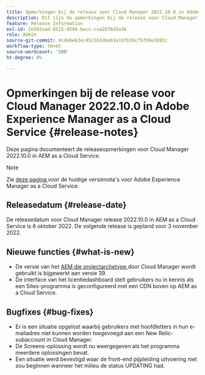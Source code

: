 ```yaml
---
title: Opmerkingen bij de release voor Cloud Manager 2022.10.0 in Adobe Experience Manager as a Cloud Service
description: Dit zijn de opmerkingen bij de release voor Cloud Manager 2022.10.0 in AEM as a Cloud Service.
feature: Release Information
exl-id: 2e502ead-8515-4594-becc-caa207643a36
role: Admin
source-git-commit: 9cde6e63ec452161dbeb1e1bfb10c75f89e2692c
workflow-type: tm+mt
source-wordcount: '209'
ht-degree: 0%

---
```


# Opmerkingen bij de release voor Cloud Manager 2022.10.0 in Adobe Experience Manager as a Cloud Service {#release-notes}

Deze pagina documenteert de releaseopmerkingen voor Cloud Manager 2022.10.0 in AEM as a Cloud Service.

>[!NOTE]
>
>Zie [ deze pagina ](/help/release-notes/release-notes-cloud/release-notes-current.md) voor de huidige versienota&#39;s voor Adobe Experience Manager as a Cloud Service.

## Releasedatum {#release-date}

De releasedatum voor Cloud Manager release 2022.10.0 in AEM as a Cloud Service is 6 oktober 2022. De volgende release is gepland voor 3 november 2022.

## Nieuwe functies {#what-is-new}

* De versie van het [ AEM die projectarchetype ](https://experienceleague.adobe.com/docs/experience-manager-core-components/using/developing/archetype/overview.html) door Cloud Manager wordt gebruikt is bijgewerkt aan versie 39.
* De interface van het licentiedashboard stelt gebruikers nu in kennis als een Sites-programma is geconfigureerd met een CDN boven op AEM as a Cloud Service.

## Bugfixes {#bug-fixes}

* Er is een situatie opgelost waarbij gebruikers met hoofdletters in hun e-mailadres niet kunnen worden toegevoegd aan een New Relic-subaccount in Cloud Manager.
* De Screens-oplossing wordt nu weergegeven als het programma meerdere oplossingen bevat.
* Een situatie werd bevestigd waar de front-end pijpleiding uitvoering niet zou beginnen wanneer het milieu de status UPDATING had.
